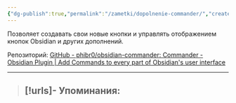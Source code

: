 ```yaml
---
{"dg-publish":true,"permalink":"/zametki/dopolnenie-commander/","created":"2024-07-13 15:03"}
---
```


Позволяет создавать свои новые кнопки и управлять отображением кнопок Obsidian и других дополнений.

Репозиторий: [GitHub - phibr0/obsidian-commander: Commander - Obsidian Plugin | Add Commands to every part of Obsidian's user interface](https://github.com/phibr0/obsidian-commander)

---
> [!urls]- Упоминания:
> - 
